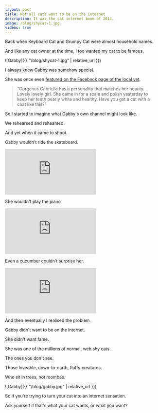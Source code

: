 ```yaml
---
layout: post
title: Not all cats want to be on the internet
description: It was the cat internet boom of 2014.
image: /blog/shycat-1.jpg
videos: true
---
```




Back when Keyboard Cat and Grumpy Cat were almost household names.

And like any cat owner at the time, I too wanted my cat to be famous.

![Gabby]({{ "/blog/shycat-1.jpg" | relative_url }})

I always knew Gabby was somehow special.

She was once even [featured on the Facebook page of the local vet](https://www.facebook.com/VillageVetMeldreth/photos/a.289767831387612.1073741829.279734152390980/503026170061776/?type=3&theater).

> "Gorgeous Gabriella has a personality that matches her beauty. Lovely lovely girl. She came in for a scale and polish yesterday to keep her teeth pearly white and healthy. Have you got a cat with a coat like this?"

So I started to imagine what Gabby's own channel might look like.

We rehearsed and rehearsed.

And yet when it came to shoot.

Gabby wouldn't ride the skateboard.

<div class="youtube-player">
<iframe src="https://www.youtube.com/embed/tPll8FiPlTM?rel=0&amp;controls=0&amp;showinfo=0" frameborder="0" allow="autoplay; encrypted-media" allowfullscreen></iframe>
</div>

She wouldn't play the piano

<div class="youtube-player">
<iframe src="https://www.youtube.com/embed/u2QxWcu1ZfE?rel=0&amp;controls=0&amp;showinfo=0" frameborder="0" allow="autoplay; encrypted-media" allowfullscreen></iframe>
</div>

Even a cucumber couldn't surprise her.

<div class="youtube-player">
<iframe src="https://www.youtube.com/embed/AqRZr3J0T4Q?rel=0&amp;controls=0&amp;showinfo=0" frameborder="0" allow="autoplay; encrypted-media" allowfullscreen></iframe>
</div>

<p></p>
And then eventually I realised the problem.

Gabby didn't want to be on the internet.

She didn't want fame.

She was one of the millions of normal, web shy cats.

The ones you don't see.

Those loveable, down-to-earth, fluffy creatures.

Who sit in trees, not roombas.

![Gabby]({{ "/blog/gabby.jpg" | relative_url }})

So if you're trying to turn your cat into an internet sensation.

Ask yourself if that's what your cat wants, or what you want?

